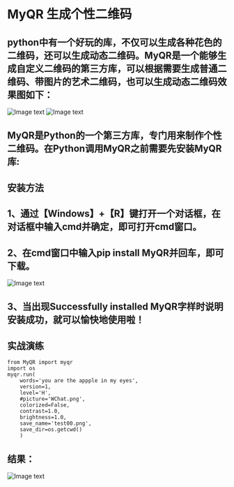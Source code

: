 # MyQR 生成个性二维码
## python中有一个好玩的库，不仅可以生成各种花色的二维码，还可以生成动态二维码。MyQR是一个能够生成自定义二维码的第三方库，可以根据需要生成普通二维码、带图片的艺术二维码，也可以生成动态二维码效果图如下：
![Image text](https://github.com/gorgeousCa/Dayup/blob/master/QR%20code/test1.png)
![Image text](https://github.com/gorgeousCa/Dayup/blob/master/QR%20code/test4.png)
## MyQR是Python的一个第三方库，专门用来制作个性二维码。在Python调用MyQR之前需要先安装MyQR库:
## 安装方法

## 1、通过【Windows】+【R】键打开一个对话框，在对话框中输入cmd并确定，即可打开cmd窗口。
## 2、在cmd窗口中输入pip install MyQR并回车，即可下载。
![Image text](https://github.com/gorgeousCa/Dayup/blob/master/QR%20code/2.png)
## 3、当出现Successfully installed MyQR字样时说明安装成功，就可以愉快地使用啦！
## 实战演练
    from MyQR import myqr
    import os
    myqr.run(
        words='you are the appple in my eyes',        
        version=1,                   
        level='H',                  
        #picture='WChat.png',         
        colorized=False,              
        contrast=1.0,               
        brightness=1.0,              
        save_name='test00.png',        
        save_dir=os.getcwd()
        )
## 结果：
![Image text](https://github.com/gorgeousCa/Dayup/blob/master/QR%20code/2.png)


